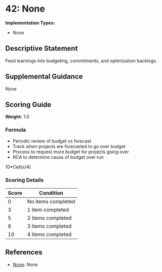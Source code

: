 # 42: None

**Implementation Types:**
- None

## Descriptive Statement

Feed learnings into budgeting, commitments, and optimization backlogs.

## Supplemental Guidance

None

## Scoring Guide

**Weight:** 1.0

### Formula

* Periodic review of budget vs forecast
* Track when projects are forecasted to go over budget
* Process to request more budget for projects going over
* RCA to determine cause of budget over run

10*Ceil(x/4)

### Scoring Details

| Score | Condition |
| ----- | --------- |
| 0 | No items completed |
| 3 | 1 item completed |
| 5 | 2 items completed |
| 8 | 3 items completed |
| 10 | 4 items completed |

## References

- [None](None): None

